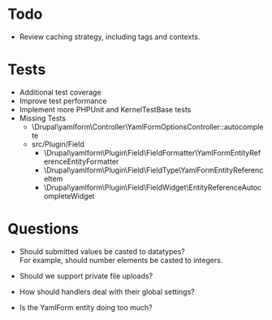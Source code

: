 # Todo

- Review caching strategy, including tags and contexts.

# Tests

- Additional test coverage
- Improve test performance
- Implement more PHPUnit and KernelTestBase tests
- Missing Tests
    - \Drupal\yamlform\Controller\YamlFormOptionsController::autocomplete
    - src/Plugin/Field
        - \Drupal\yamlform\Plugin\Field\FieldFormatter\YamlFormEntityReferenceEntityFormatter
        - \Drupal\yamlform\Plugin\Field\FieldType\YamlFormEntityReferenceItem
        - \Drupal\yamlform\Plugin\Field\FieldWidget\EntityReferenceAutocompleteWidget
    
# Questions

- Should submitted values be casted to datatypes?  
  For example, should number elements be casted to integers.

- Should we support private file uploads?  

- How should handlers deal with their global settings?

- Is the YamlForm entity doing too much? 

